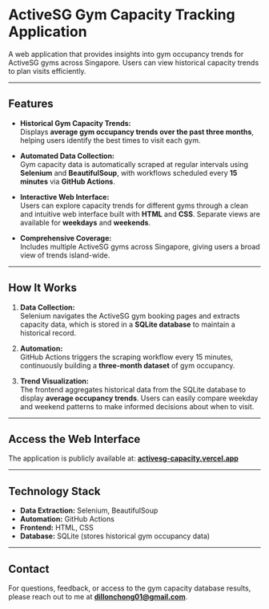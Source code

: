 # ActiveSG Gym Capacity Tracking Application

A web application that provides insights into gym occupancy trends for ActiveSG gyms across Singapore. Users can view historical capacity trends to plan visits efficiently.

---

## Features

- **Historical Gym Capacity Trends:**  
  Displays **average gym occupancy trends over the past three months**, helping users identify the best times to visit each gym.

- **Automated Data Collection:**  
  Gym capacity data is automatically scraped at regular intervals using **Selenium** and **BeautifulSoup**, with workflows scheduled every **15 minutes** via **GitHub Actions**.

- **Interactive Web Interface:**  
  Users can explore capacity trends for different gyms through a clean and intuitive web interface built with **HTML** and **CSS**. Separate views are available for **weekdays** and **weekends**.

- **Comprehensive Coverage:**  
  Includes multiple ActiveSG gyms across Singapore, giving users a broad view of trends island-wide.

---

## How It Works

1. **Data Collection:**  
   Selenium navigates the ActiveSG gym booking pages and extracts capacity data, which is stored in a **SQLite database** to maintain a historical record.

2. **Automation:**  
   GitHub Actions triggers the scraping workflow every 15 minutes, continuously building a **three-month dataset** of gym occupancy.

3. **Trend Visualization:**  
   The frontend aggregates historical data from the SQLite database to display **average occupancy trends**. Users can easily compare weekday and weekend patterns to make informed decisions about when to visit.

---

## Access the Web Interface

The application is publicly available at: [**activesg-capacity.vercel.app**](https://activesg-capacity.vercel.app)

---

## Technology Stack

- **Data Extraction:** Selenium, BeautifulSoup  
- **Automation:** GitHub Actions  
- **Frontend:** HTML, CSS  
- **Database:** SQLite (stores historical gym occupancy data)  

---

## Contact

For questions, feedback, or access to the gym capacity database results, please reach out to me at **dillonchong01@gmail.com**.
